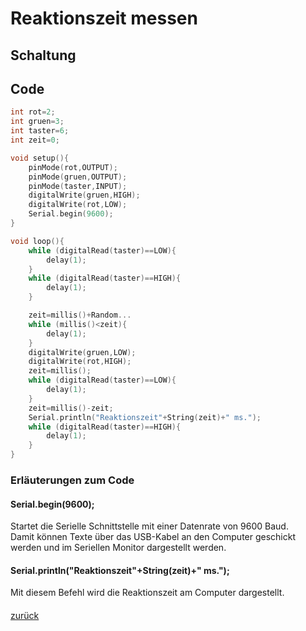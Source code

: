 <link rel="stylesheet" href="https://hi2272.github.io/StyleMD.css">


# Reaktionszeit messen
## Schaltung

## Code
```C++
int rot=2;
int gruen=3;
int taster=6;
int zeit=0;

void setup(){
    pinMode(rot,OUTPUT);
    pinMode(gruen,OUTPUT);
    pinMode(taster,INPUT);
    digitalWrite(gruen,HIGH);
    digitalWrite(rot,LOW);
    Serial.begin(9600);
}

void loop(){
    while (digitalRead(taster)==LOW){
        delay(1);
    }
    while (digitalRead(taster)==HIGH){
        delay(1);
    }

    zeit=millis()+Random...
    while (millis()<zeit){
        delay(1);
    }
    digitalWrite(gruen,LOW);
    digitalWrite(rot,HIGH);
    zeit=millis();
    while (digitalRead(taster)==LOW){
        delay(1);
    }
    zeit=millis()-zeit;
    Serial.println("Reaktionszeit"+String(zeit)+" ms.");
    while (digitalRead(taster)==HIGH){
        delay(1);
    }
}
```
### Erläuterungen zum Code
#### Serial.begin(9600);
Startet die Serielle Schnittstelle mit einer Datenrate von 9600 Baud.  
Damit können Texte über das USB-Kabel an den Computer geschickt werden und im Seriellen Monitor dargestellt werden.
####  Serial.println("Reaktionszeit"+String(zeit)+" ms.");
Mit diesem Befehl wird die Reaktionszeit am Computer dargestellt.    
#### 

[zurück](../index.html)
